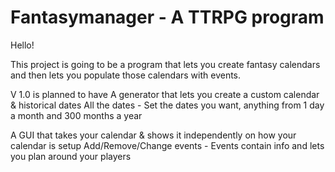 # Fantasymanager - A TTRPG program

Hello!

This project is going to be a program that lets you create fantasy calendars and then lets you populate those calendars with events.

V 1.0 is planned to have
A generator that lets you create a custom calendar & historical dates
All the dates - Set the dates you want, anything from 1 day a month and 300 months a year

A GUI that takes your calendar & shows it independently on how your calendar is setup
Add/Remove/Change events - Events contain info and lets you plan around your players
